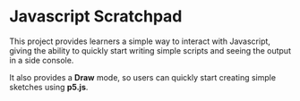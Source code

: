 # Javascript Scratchpad

This project provides learners a simple way to interact with Javascript, giving the ability to quickly start writing simple scripts and seeing the output in a side console.

It also provides a **Draw** mode, so users can quickly start creating simple sketches using **p5.js**.